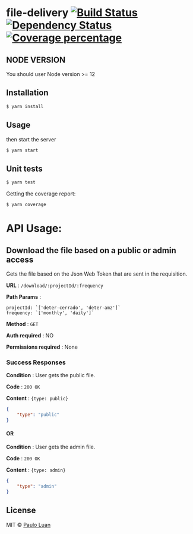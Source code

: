 # file-delivery [![Build Status][travis-image]][travis-url] [![Dependency Status][daviddm-image]][daviddm-url] [![Coverage percentage][coveralls-image]][coveralls-url]
> 

## NODE VERSION

You should user Node version >= 12 

## Installation

```sh
$ yarn install
```

## Usage

then start the server

```sh
$ yarn start
```

## Unit tests

```sh
$ yarn test
```

Getting the coverage report:
```sh
$ yarn coverage
```

# API Usage:

## Download the file based on a public or admin access

Gets the file based on the Json Web Token that are sent in the requisition.

**URL** : `/download/:projectId/:frequency`

**Path Params** : 

	projectId: `['deter-cerrado', 'deter-amz']`	
	frequency: `['monthly', 'daily']`

**Method** : `GET`

**Auth required** : NO

**Permissions required** : None


### Success Responses

**Condition** : User gets the public file.

**Code** : `200 OK`

**Content** : `{type: public}`

```json
{
    "type": "public"
}

```

#### OR

**Condition** : User gets the admin file.

**Code** : `200 OK`

**Content** : `{type: admin}`

```json
{
    "type": "admin"
}

```

## License

MIT © [Paulo Luan](http://terrabrasilis.dpi.inpe.br)

[travis-image]: https://travis-ci.com/terrabrasilis/file-delivery.svg?branch=master
[travis-url]: https://travis-ci.com/terrabrasilis/file-delivery
[daviddm-image]: https://david-dm.org/terrabrasilis/file-delivery.svg?theme=shields.io
[daviddm-url]: https://david-dm.org/terrabrasilis/file-delivery
[coveralls-image]: https://coveralls.io/repos/github/Terrabrasilis/file-delivery/badge.svg?branch=master
[coveralls-url]: https://coveralls.io/github/Terrabrasilis/file-delivery?branch=master

